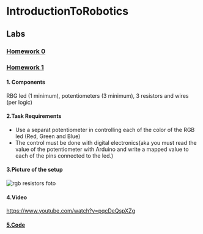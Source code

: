 # IntroductionToRobotics
## Labs
### [Homework 0](https://github.com/marianeacsu/IntroductionToRobotics/tree/main/Lab1)
### [Homework 1](https://github.com/marianeacsu/IntroductionToRobotics/tree/main/hw2)

#### 1. Components

RBG led (1 minimum), potentiometers (3 minimum), 3 resistors and wires (per logic)

#### 2.Task Requirements

- Use a separat potentiometer in controlling each of the color of the RGB led (Red, Green and Blue)
- The control must be done with digital electronics(aka you must read the value of the potentiometer with Arduino
 and write a mapped value to each of the pins connected to the led.)

#### 3.Picture of the setup

![rgb resistors foto](https://user-images.githubusercontent.com/58784210/139128684-a29bb2c6-57e0-4284-a07e-b6df601194fd.jpeg)

#### 4.Video 

https://www.youtube.com/watch?v=pqcDeQspXZg


#### [5.Code](https://github.com/marianeacsu/IntroductionToRobotics/blob/main/hw2/try.ino)


